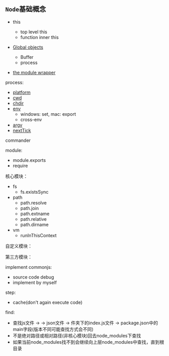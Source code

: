 ## `Node`基础概念

* this
  * top level this
  * function inner this
* [Global objects](https://nodejs.org/dist/latest-v14.x/docs/api/globals.html#globals_global_objects)
  * Buffer
  * process

* [the module wrapper](https://nodejs.org/dist/latest-v14.x/docs/api/modules.html#modules_the_module_wrapper)

process:

* [platform](https://devdocs.io/node~14_lts/process#process_process_platform)
* [cwd](https://devdocs.io/node~14_lts/process#process_process_cwd/)
* [chdir](https://devdocs.io/node~14_lts/process#process_process_chdir_directory)
* [env](https://devdocs.io/node~14_lts/process#process_process_env)
  * windows: set, mac: export
  * cross-env
* [argv](https://devdocs.io/node~14_lts/process#process_process_argv)
* [nextTick](https://devdocs.io/node~14_lts/process#process_process_nexttick_callback_args)

commander

module:

* module.exports
* require

核心模块：

* fs
  * fs.existsSync
* path
  * path.resolve
  * path.join
  * path.extname
  * path.relative
  * path.dirname
* vm
  * runInThisContext

自定义模块：

第三方模块：

implement commonjs:

* source code debug
* implement by myself

step:

* cache(don't again execute code)

find:

* 查找js文件 -> -> json文件 -> 件夹下的index.js文件 -> package.json中的main字段(版本不同可能查找方式会不同)
* 不是绝对路径或相对路径(非核心模块)回去node_modules下查找
* 如果当前node_modules找不到会继续向上层node_modules中查找，直到根目录

